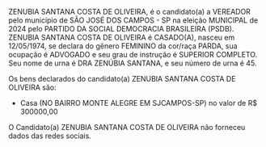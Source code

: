 ZENUBIA SANTANA COSTA DE OLIVEIRA, é o candidato(a) a VEREADOR pelo município de SÃO JOSÉ DOS CAMPOS - SP na eleição MUNICIPAL de 2024 pelo PARTIDO DA SOCIAL DEMOCRACIA BRASILEIRA (PSDB). ZENUBIA SANTANA COSTA DE OLIVEIRA é CASADO(A), nasceu em 12/05/1974, se declara do gênero FEMININO da cor/raça PARDA, sua ocupação é ADVOGADO e seu grau de instrução é SUPERIOR COMPLETO. Seu nome de urna é DRA ZENÚBIA SANTANA, e seu número de urna é 45.

Os bens declarados do candidato(a) ZENUBIA SANTANA COSTA DE OLIVEIRA são: 
- Casa (NO BAIRRO MONTE ALEGRE EM SJCAMPOS-SP) no valor de R$ 300000,00

O Candidato(a) ZENUBIA SANTANA COSTA DE OLIVEIRA não forneceu dados das redes sociais.
